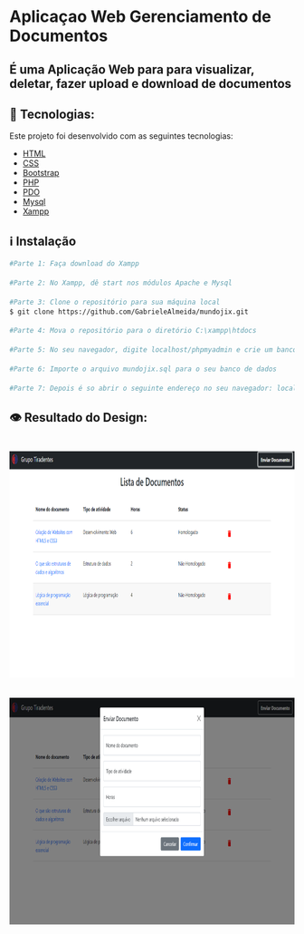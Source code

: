 # Aplicaçao Web Gerenciamento de Documentos

## É uma Aplicação Web para para visualizar, deletar, fazer upload e download de documentos

## :rocket: Tecnologias:

Este projeto foi desenvolvido com as seguintes tecnologias:

- [HTML](https://www.w3schools.com/html/)
- [CSS](https://www.w3schools.com/css/)
- [Bootstrap](https://getbootstrap.com/docs/5.1/getting-started/introduction/)
- [PHP](https://www.php.net/)
- [PDO](https://www.php.net/manual/pt_BR/book.pdo.php)
- [Mysql](https://www.mysql.com/)
- [Xampp](https://www.apachefriends.org/pt_br/download.html)

## :information_source: Instalação

```bash
#Parte 1: Faça download do Xampp 

#Parte 2: No Xampp, dê start nos módulos Apache e Mysql

#Parte 3: Clone o repositório para sua máquina local
$ git clone https://github.com/GabrieleAlmeida/mundojix.git

#Parte 4: Mova o repositório para o diretório C:\xampp\htdocs

#Parte 5: No seu navegador, digite localhost/phpmyadmin e crie um banco de dados chamado 'mundojix'

#Parte 6: Importe o arquivo mundojix.sql para o seu banco de dados

#Parte 7: Depois é so abrir o seguinte endereço no seu navegador: localhost/mundojix/index.php

```

## 👁️ Resultado do Design:

<h1 align="center">

<img src="https://github.com/GabrieleAlmeida/mundojix/blob/main/img/index.png"
    height="400">

<img src="https://github.com/GabrieleAlmeida/mundojix/blob/main/img/add-documento.png"
    height="400">
    
</h1>
